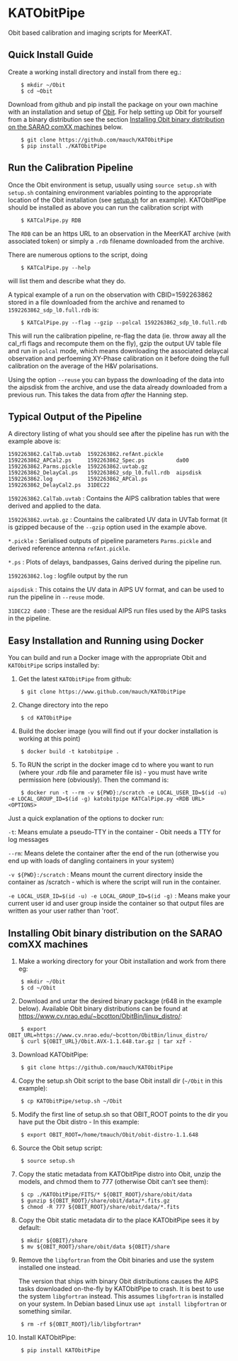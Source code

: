 KATObitPipe
===========

Obit based calibration and imaging scripts for MeerKAT.

Quick Install Guide
-------------------

Create a working install directory and install from there eg.:

```
	$ mkdir ~/Obit
	$ cd ~Obit
```

Download from github and pip install the package on your own machine with an installation and setup of [Obit](https://www.cv.nrao.edu/~bcotton/Obit.html). For help setting up Obit for yourself from a binary distribution see the section [Installing Obit binary distribution on the SARAO comXX machines](https://github.com/mauch/KATObitPipe/edit/master/README.rst#installing-obit-binary-distribution-on-the-sarao-comxx-machines) below.

```
	$ git clone https://github.com/mauch/KATObitPipe
	$ pip install ./KATObitPipe
```

Run the Calibration Pipeline
----------------------------

Once the Obit environment is setup, usually using `source setup.sh` with `setup.sh` containing environment variables pointing to the appropriate location of the Obit installation (see [setup.sh](/setup.sh) for an example). KATObitPipe should be installed as above you can run the calibration script with

```
	$ KATCalPipe.py RDB
```

The `RDB` can be an https URL to an observation in the MeerKAT archive (with associated token) or simply a `.rdb` filename downloaded from the archive.

There are numerous options to the script, doing

```
	$ KATCalPipe.py --help
```

will list them and describe what they do.

A typical example of a run on the observation with CBID=1592263862 stored in a file downloaded from the archive and renamed to `1592263862_sdp_l0.full.rdb` is:

```
	$ KATCalPipe.py --flag --gzip --polcal 1592263862_sdp_l0.full.rdb
```
This will run the calibration pipeline, re-flag the data (ie. throw away all the cal_rfi flags and recompute them on the fly), gzip the output UV table file and run in `polcal` mode, which means downloading the associated delaycal observation and perfoeming XY-Phase calibration on it before doing the full calibration on the average of the H&V polarisations.

Using the option `--reuse` you can bypass the downloading of the data into the aipsdisk from the archive, and use the data already downloaded from a previous run. This takes the data from *after* the Hanning step.

Typical Output of the Pipeline
------------------------------

A directory listing of what you should see after the pipeline has run with the example above is:
```
1592263862.CalTab.uvtab  1592263862.refAnt.pickle  1592263862_APCal2.ps     1592263862_Spec.ps          da00
1592263862.Parms.pickle  1592263862.uvtab.gz       1592263862_DelayCal.ps   1592263862_sdp_l0.full.rdb  aipsdisk
1592263862.log           1592263862_APCal.ps       1592263862_DelayCal2.ps  31DEC22
```

`1592263862.CalTab.uvtab` : Contains the AIPS calibration tables that were derived and applied to the data.

`1592263862.uvtab.gz` : Countains the calibrated UV data in UVTab format (it is gzipped because of the `--gzip` option used in the example above.

`*.pickle` : Serialised outputs of pipeline parameters `Parms.pickle` and derived reference antenna `refAnt.pickle`.

`*.ps` : Plots of delays, bandpasses, Gains derived during the pipeline run.

`1592263862.log` : logfile output by the run

`aipsdisk` : This cotains the UV data in AIPS UV format, and can be used to run the pipeline in `--reuse` mode.

`31DEC22 da00` : These are the residual AIPS run files used by the AIPS tasks in the pipeline.

Easy Installation and Running using Docker
------------------------------------------

You can build and run a Docker image with the appropriate Obit and `KATObitPipe` scrips installed by:

1. Get the latest `KATObitPipe` from github:
```
	$ git clone https://www.github.com/mauch/KATObitPipe
```

2. Change directory into the repo
```
	$ cd KATObitPipe
```
4. Build the docker image (you will find out if your docker installation is working at this point)
```
	$ docker build -t katobitpipe .
```

5. To RUN the script in the docker image cd to where you want to run (where your .rdb file and parameter file is) - you must have write permission here (obviously). Then the command is:
```   
	$ docker run -t --rm -v ${PWD}:/scratch -e LOCAL_USER_ID=$(id -u) -e LOCAL_GROUP_ID=$(id -g) katobitpipe KATCalPipe.py <RDB URL> <OPTIONS>
```

Just a quick explanation of the options to docker run:

`-t`: Means emulate a pseudo-TTY in the container - Obit needs a TTY for log messages

`--rm`: Means delete the container after the end of the run (otherwise you end up with loads of dangling containers in your system)

`-v ${PWD}:/scratch` : Means mount the current directory inside the container as /scratch - which is where the script will run in the container.

`-e LOCAL_USER_ID=$(id -u) -e LOCAL_GROUP_ID=$(id -g)` : Means make your current user id and user group inside the container so that output files are written as your user rather than 'root'.

Installing Obit binary distribution on the SARAO comXX machines
---------------------------------------------------------------

1. Make a working directory for your Obit installation and work from there eg:
```
	$ mkdir ~/Obit
	$ cd ~/Obit
```

2. Download and untar the desired binary package (r648 in the example below). Available Obit binary distributions can be found at https://www.cv.nrao.edu/~bcotton/ObitBin/linux_distro/:
```
	$ export OBIT_URL=https://www.cv.nrao.edu/~bcotton/ObitBin/linux_distro/
	$ curl ${OBIT_URL}/Obit.AVX-1.1.648.tar.gz | tar xzf -
```

3. Download KATObitPipe:
```
	$ git clone https://github.com/mauch/KATObitPipe
```

4. Copy the setup.sh Obit script to the base Obit install dir (`~/Obit` in this example):
```
	$ cp KATObitPipe/setup.sh ~/Obit
```

5. Modify the first line of setup.sh so that OBIT_ROOT points to the dir you have put the Obit distro - In this example:
```
	$ export OBIT_ROOT=/home/tmauch/Obit/obit-distro-1.1.648
```

6. Source the Obit setup script:
```
	$ source setup.sh
```

7. Copy the static metadata from KATObitPipe distro into Obit, unzip the models, and chmod them to 777 (otherwise Obit can’t see them):
```
	$ cp ./KATObitPipe/FITS/* ${OBIT_ROOT}/share/obit/data
	$ gunzip ${OBIT_ROOT}/share/obit/data/*.fits.gz
	$ chmod -R 777 ${OBIT_ROOT}/share/obit/data/*.fits
```

8. Copy the Obit static metadata dir to the place KATObitPipe sees it by default:
```
	$ mkdir ${OBIT}/share
	$ mv ${OBIT_ROOT}/share/obit/data ${OBIT}/share
```

9. Remove the `libgfortran` from the Obit binaries and use the system installed one instead.

   The version that ships with binary Obit distributions causes the AIPS tasks downloaded on-the-fly by KATObitPipe to crash. It is best to use the system `libgfortran` instead. This assumes `libgfortran` is installed on your system. In Debian based Linux use `apt install libgfortran` or something similar.
```
	$ rm -rf ${OBIT_ROOT}/lib/libgfortran*
```

10. Install KATObitPipe:
```
	$ pip install KATObitPipe
```

